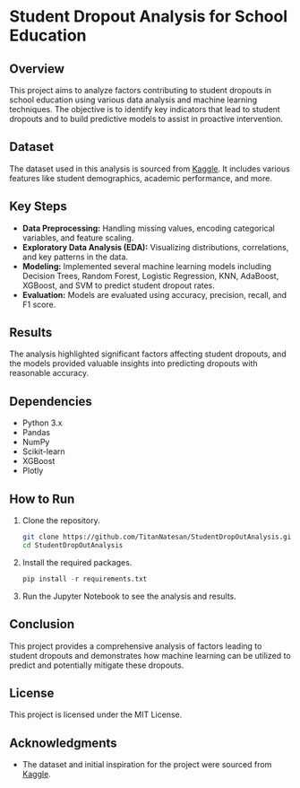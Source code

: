 # Student Dropout Analysis for School Education

## Overview
This project aims to analyze factors contributing to student dropouts in school education using various data analysis and machine learning techniques. The objective is to identify key indicators that lead to student dropouts and to build predictive models to assist in proactive intervention.

## Dataset
The dataset used in this analysis is sourced from [Kaggle](https://www.kaggle.com/datasets/thedevastator/higher-education-predictors-of-student-retention). It includes various features like student demographics, academic performance, and more.

## Key Steps
- **Data Preprocessing:** Handling missing values, encoding categorical variables, and feature scaling.
- **Exploratory Data Analysis (EDA):** Visualizing distributions, correlations, and key patterns in the data.
- **Modeling:** Implemented several machine learning models including Decision Trees, Random Forest, Logistic Regression, KNN, AdaBoost, XGBoost, and SVM to predict student dropout rates.
- **Evaluation:** Models are evaluated using accuracy, precision, recall, and F1 score.

## Results
The analysis highlighted significant factors affecting student dropouts, and the models provided valuable insights into predicting dropouts with reasonable accuracy.

## Dependencies
- Python 3.x
- Pandas
- NumPy
- Scikit-learn
- XGBoost
- Plotly

## How to Run
1. Clone the repository.
   
   ```bash
   git clone https://github.com/TitanNatesan/StudentDropOutAnalysis.git 
   cd StudentDropOutAnalysis
    ```

2. Install the required packages.
   
   ```python
   pip install -r requirements.txt
   ```

3. Run the Jupyter Notebook to see the analysis and results.

## Conclusion
This project provides a comprehensive analysis of factors leading to student dropouts and demonstrates how machine learning can be utilized to predict and potentially mitigate these dropouts.

## License
This project is licensed under the MIT License.

## Acknowledgments
- The dataset and initial inspiration for the project were sourced from [Kaggle](https://www.kaggle.com/code/jeevabharathis/student-dropout-analysis-for-school-education).
